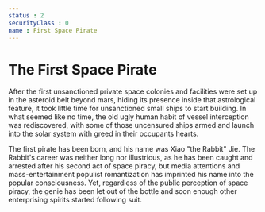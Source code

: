 ```yaml
---
status : 2
securityClass : 0
name : First Space Pirate
---
```


# The First Space Pirate

After the first unsanctioned private space colonies and facilities were set up in the asteroid belt beyond mars, hiding its presence inside that astrological feature, it took little time for unsanctioned small ships to start building. In what seemed like no time, the old ugly human habit of vessel interception was rediscovered, with some of those uncensured ships armed and launch into the solar system with greed in their occupants hearts. 

The first pirate has been born, and his name was Xiao "the Rabbit" Jie. 
The Rabbit's career was neither long nor illustrious, as he has been caught and arrested after his second act of space piracy, but media attentions and mass-entertainment populist romantization has imprinted his name into the popular consciousness. Yet, regardless of the public perception of space piracy, the genie has been let out of the bottle and soon enough other enterprising spirits started following suit.